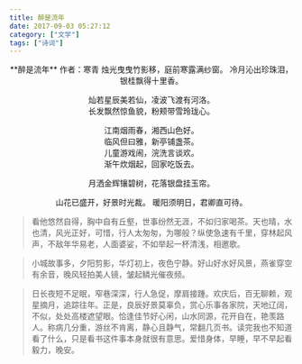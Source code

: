 ```yaml
---
title: 醉是流年
date: 2017-09-03 05:27:12
category: ["文学"]
tags: ["诗词"]
---
```

<center>
**醉是流年**
作者：寒青
<!--more-->
烛光曳曳竹影移，庭前寒露满纱窗。  
冷月沁出珍珠泪，银桂飘得十里香。

灿若星辰美若仙，凌波飞渡有河洛。   
长发飘然惊鱼貌，粉颊带雪玲珑心。

江南烟雨春，湘西山色好。   
临风但曰雅，新亭铺盏茶。   
儿童游戏闹，浣洗言谈欢。            
渐午炊烟起，回家吃饭去。 

月洒金辉镶碧树，花落银盘挂玉帘。  

山花已盛开，好景时光裁。
暖阳须明日，君卿直可待。  
       
</center>

> 看他悠然自得，胸中自有丘壑，世事纷然无涯，不如归家喝茶。天也晴，水也清，风光正好，可惜，行人太匆匆，为哪般？纵使急速有千里，穿林起风声，不敌年华易老，人面婆娑，不如举起一杯清浅，相邀歌。

> 小城故事多，夕阳剪影，华灯初上，夜色宁静。好山好水好风景，燕雀穿空有余音，晚风轻拍美人镜，皱起鳞光催夜频。

> 日长夜短不足眠，窄巷深深，行人急促，摩肩接踵。欢庆后，百无聊赖，观星摘月，追踪往年。正是，良辰好景莫辜负，赏心乐事各家院，天地辽阔，不似，处处高楼遮望眼。恰逢佳节好心闲，山水同源，花开自在，艳羡路人。称病几分重，游丝不肯离，静心且静气，常翻几页书。读完我也不知道看了什么，只是看书这件事本身就很有意思。爱惜身体，早睡，早不早起看毅力，晚安。
